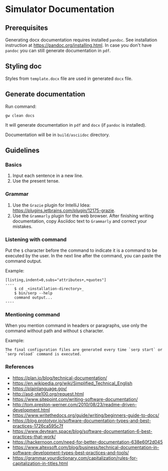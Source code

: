 # Simulator Documentation

## Prerequisites

Generating docx documentation requires installed `pandoc`.
See installation instruction at https://pandoc.org/installing.html.
In case you don't have `pandoc` you can still generate documentation in `pdf`.

## Styling doc

Styles from `template.docx` file are used in generated `docx` file.

## Generate documentation

Run command:

    gw clean docs

It will generate documentation in `pdf` and `docx` (if `pandoc` is installed).

Documentation will be in `build/asciidoc` directory.

## Guidelines

### Basics

1. Input each sentence in a new line.
2. Use the present tense.

### Grammar

1. Use the `Grazie` plugin for IntelliJ Idea: https://plugins.jetbrains.com/plugin/12175-grazie.
2. Use the `Grammarly` plugin for the web browser.
After finishing writing documentation, copy Asciidoc text to `Grammarly` and correct your mistakes.

### Listening with command

Put the `$` character before the command to indicate it is a command to be executed by the user.
In the next line after the command, you can paste the command output.

Example:

    [listing,indent=0,subs="attributes+,+quotes"]
    ----
        $ cd _<installation-directory>_
        $ bin/serp --help
        command output...
    ----

### Mentioning command

When you mention command in headers or paragraphs, use only the command without path and without `$` character.

Example:

    The final configuration files are generated every time `serp start` or `serp reload` command is executed.

### References

- https://plan.io/blog/technical-documentation/
- https://en.wikipedia.org/wiki/Simplified_Technical_English
- https://plainlanguage.gov/
- http://asd-ste100.org/request.html
- https://www.sitepoint.com/writing-software-documentation/
- http://tom.preston-werner.com/2010/08/23/readme-driven-development.html
- https://www.writethedocs.org/guide/writing/beginners-guide-to-docs/
- https://blog.prototypr.io/software-documentation-types-and-best-practices-1726ca595c7f
- https://www.devteam.space/blog/software-documentation-6-best-practices-that-work/
- https://hackernoon.com/need-for-better-documentation-638e60f2d045
- https://www.altexsoft.com/blog/business/technical-documentation-in-software-development-types-best-practices-and-tools/
- https://grammar.yourdictionary.com/capitalization/rules-for-capitalization-in-titles.html
